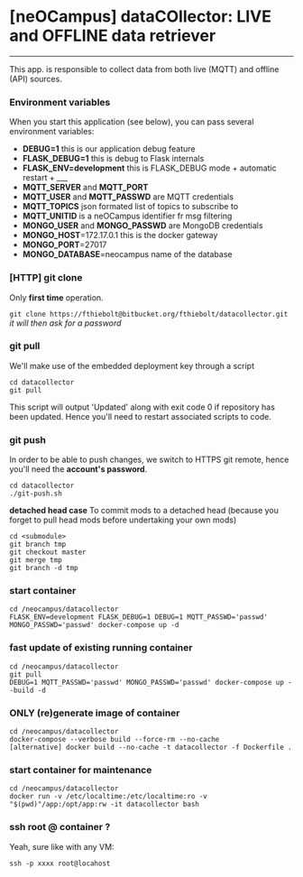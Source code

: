 # [neOCampus] dataCOllector: LIVE and OFFLINE data retriever #
______________________________________________________________

This app. is responsible to collect data from both live (MQTT) and offline (API) sources.

### Environment variables ###
When you start this application (see below), you can pass several environment variables:

  - **DEBUG=1** this is our application debug feature
  - **FLASK_DEBUG=1** this is debug to Flask internals
  - **FLASK_ENV=development** this is FLASK_DEBUG mode + automatic restart + ___
  - **MQTT_SERVER** and **MQTT_PORT**
  - **MQTT_USER** and **MQTT_PASSWD** are MQTT credentials
  - **MQTT_TOPICS** json formated list of topics to subscribe to
  - **MQTT_UNITID** is a neOCampus identifier fr msg filtering
  - **MONGO_USER** and **MONGO_PASSWD** are MongoDB credentials
  - **MONGO_HOST**=172.17.0.1   this is the docker gateway
  - **MONGO_PORT**=27017
  - **MONGO_DATABASE**=neocampus    name of the database

### [HTTP] git clone ###
Only **first time** operation.

`git clone https://fthiebolt@bitbucket.org/fthiebolt/datacollector.git`  
*it will then ask for a password*

### git pull ###
We'll make use of the embedded deployment key through a script
```
cd datacollector
git pull
```
This script will output 'Updated' along with exit code 0 if repository has been updated. Hence you'll need to restart associated scripts to code.

### git push ###
In order to be able to push changes, we switch to HTTPS git remote, hence you'll need the **account's password**.
```
cd datacollector
./git-push.sh
```

**detached head case**
To commit mods to a detached head (because you forget to pull head mods before undertaking your own mods)
```
cd <submodule>
git branch tmp
git checkout master
git merge tmp
git branch -d tmp
```

### start container ###
```
cd /neocampus/datacollector
FLASK_ENV=development FLASK_DEBUG=1 DEBUG=1 MQTT_PASSWD='passwd' MONGO_PASSWD='passwd' docker-compose up -d
```  

### fast update of existing running container ###
```
cd /neocampus/datacollector
git pull
DEBUG=1 MQTT_PASSWD='passwd' MONGO_PASSWD='passwd' docker-compose up --build -d
```  

### ONLY (re)generate image of container ###
```
cd /neocampus/datacollector
docker-compose --verbose build --force-rm --no-cache
[alternative] docker build --no-cache -t datacollector -f Dockerfile .
```

### start container for maintenance ###
```
cd /neocampus/datacollector
docker run -v /etc/localtime:/etc/localtime:ro -v "$(pwd)"/app:/opt/app:rw -it datacollector bash
```

### ssh root @ container ? ###
Yeah, sure like with any VM:
```
ssh -p xxxx root@locahost
```  

